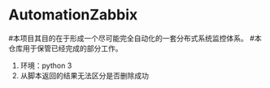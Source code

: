 # AutomationZabbix
#本项目其目的在于形成一个尽可能完全自动化的一套分布式系统监控体系。
#本仓库用于保管已经完成的部分工作。
 1. 环境：python 3
 1. 从脚本返回的结果无法区分是否删除成功
